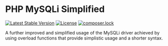 # PHP MySQLi Simplified
[![Latest Stable Version](https://poser.pugx.org/imskully/php-mysqli-simplified/v/stable)](https://packagist.org/packages/imskully/php-mysqli-simplified)
[![License](https://poser.pugx.org/imskully/php-mysqli-simplified/license)](https://packagist.org/packages/imskully/php-mysqli-simplified)
[![composer.lock](https://poser.pugx.org/imskully/php-mysqli-simplified/composerlock)](https://packagist.org/packages/imskully/php-mysqli-simplified)

A further improved and simplified usage of the MySQLi driver achieved by using overload functions that provide simplistic usage and a shorter syntax.
